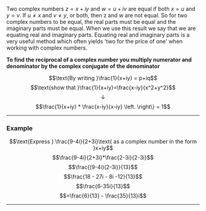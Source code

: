 Two complex numbers $z = x+iy$ and $w=u+iv$ are equal if both $x=u$ and $y=v$. If $u\ne x$ and $v\ne y$, or both, then z and w are not equal.
So for two complex numbers to be equal, the real parts must be equal and the imaginary parts must be equal. When we use this result we say that we are equating real and imaginary parts.
Equating real and imaginary parts is a very useful method which often yields 'two for the price of one' when working with complex numbers.

**To find the reciprocal of a complex number you multiply numerator and denominator by the complex conjugate of the denominator**

$$\text{By writing }\frac{1}{x+iy} = p+iq$$
$$\text{show that }\frac{1}{x+iy}=\frac{x-iy}{x^2+y^2}$$
$$\downarrow$$
$$\frac{1}{x+iy} * \frac{x-iy}{x-iy} \left. \right\} = 1$$
____
### Example
$$\text{Express } \frac{9-4i}{2+3i}\text{ as a complex number in the form }x+iy$$
$$\frac{9-4i}{2+3i}*\frac{2-3i}{2-3i}$$
$$\frac{(9-4i)(2-3i)}{13}$$
$$\frac{18 - 27i - 8i -12}{13}$$
$$\frac{6-35i}{13}$$
$$=\frac{6}{13} - \frac{35}{13}i$$
____
